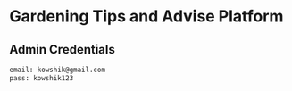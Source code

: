 # Gardening Tips and Advise Platform

## Admin Credentials

```bash
email: kowshik@gmail.com
pass: kowshik123
```
